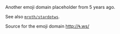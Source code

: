 Another emoji domain placeholder from 5 years ago.

See also <a href="https://github.com/mroth/stardotws">`mroth/stardotws`</a>.

Source for the emoji domain <a href="http://🌀.ws/">http://🌀.ws/</a>
